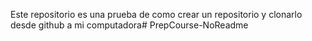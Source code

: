 Este repositorio es una prueba de como crear un repositorio y clonarlo desde github a mi computadora# PrepCourse-NoReadme
